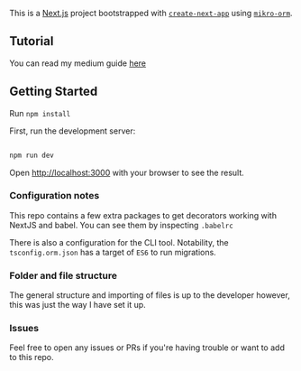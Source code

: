 
This is a [Next.js](https://nextjs.org/) project bootstrapped with [`create-next-app`](https://github.com/vercel/next.js/tree/canary/packages/create-next-app) using [`mikro-orm`](https://mikro-orm.io/).


## Tutorial
You can read my medium guide [here](https://medium.com/@jonahallibone_20420/next-js-9-mikroorm-eb6f6e08e1a1?sk=ede639ec2b25d7691313e88cb0d4526f)

## Getting Started

Run `npm install`

First, run the development server:

```bash

npm run dev

```

Open [http://localhost:3000](http://localhost:3000) with your browser to see the result.

  

### Configuration notes

This repo contains a few extra packages to get decorators working with NextJS and babel. You can see them by inspecting `.babelrc` 

There is also a configuration for the CLI tool. Notability, the `tsconfig.orm.json` has a target of `ES6` to run migrations. 

### Folder and file structure
The general structure and importing of files is up to the developer however, this was just the way I have set it up.



### Issues
Feel free to open any issues or PRs if you're having trouble or want to add to this repo.
